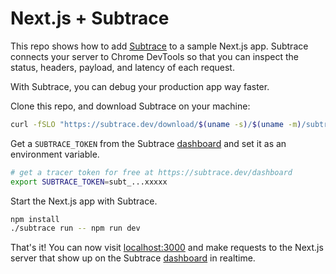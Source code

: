 # Next.js + Subtrace

This repo shows how to add [Subtrace](https://subtrace.dev) to a sample Next.js app.
Subtrace connects your server to Chrome DevTools so that you can inspect the status,
headers, payload, and latency of each request.

With Subtrace, you can debug your production app way faster.

Clone this repo, and download Subtrace on your machine:

```bash
curl -fSLO "https://subtrace.dev/download/$(uname -s)/$(uname -m)/subtrace" && chmod +x ./subtrace
```

Get a `SUBTRACE_TOKEN` from the Subtrace [dashboard](https://subtrace.dev/dashboard) and set it as
an environment variable.

```bash
# get a tracer token for free at https://subtrace.dev/dashboard
export SUBTRACE_TOKEN=subt_...xxxxx
```

Start the Next.js app with Subtrace.

```bash
npm install
./subtrace run -- npm run dev
```

That's it! You can now visit [localhost:3000](localhost:3000) and make requests
to the Next.js server that show up on the Subtrace [dashboard](https://subtrace.dev/dashboard)
in realtime.

